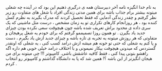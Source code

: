 <!doctype html>
<html lang="en">
<head>
    <meta charset="UTF-8">
    <meta name="viewport"
          content="width=device-width, user-scalable=no, initial-scale=1.0, maximum-scale=1.0, minimum-scale=1.0">
    <meta http-equiv="X-UA-Compatible" content="ie=edge">
    <title>SOP</title>
    <link rel="stylesheet" href="style.css">

</head>
<body>
<div>
    <span>به نام خدا</span>
    <span>انگيزه نامه</span>
    <span>آخر دبیرستان همه ی درگیری ذهنیم این بود که در آینده چه شغلی میتونه بیشتر برام
جذاب باشه برای همین  مدتی زندگی افراد با شغل های متفاوت رو زیر نظر گرفتم و
چقدر زندگی آدمایی که فقط تحصیل کردند که مدرک بگیرند به نظرم کسل کننده بود
، هر روزانجام کارهای تکراری تو یه زمان مشخص ، درست مثل ماشینی که یک سری
داده ی محدود براش تعریف شده باشه چون هیچوقت سعی نکرده بودن چیزای جدید
یاد بگیرن . تو همون روزا تصمیممو گرفتم که  برای خودم یه شغل پرهیجان و متفاوتی که
هر روزش میتونه یه تجربه ی تازه باشه و چیزای جدید ازش یاد بگیرم ، دست و پا کنم یه
شغلی که حتی تو خونه هم میشه ازش درامد کسب کنی ، یه شغلی که اونقدر گستردس
که میدونی هیچوقت بیکار نمیمونی و با اختلاف درامد خیلی خوبی هم داره اگه راهشو
بتونی پیدا کنی ، فقط کافیه عاشقش باشی.
کامپیوتر !!! چی میتونه برای من هیجان انگیزتر از این باشه ؟!
همین شد که پا به دانشگاه گذاشتم و کامپیوتر رو انتخاب کردم .
 
</span>
</div>
</body>

